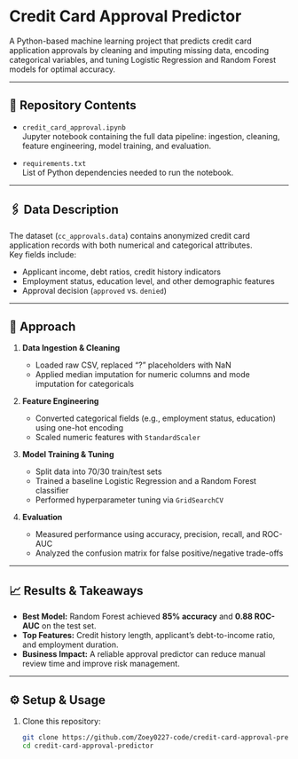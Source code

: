 # Credit Card Approval Predictor

A Python-based machine learning project that predicts credit card application approvals by cleaning and imputing missing data, encoding categorical variables, and tuning Logistic Regression and Random Forest models for optimal accuracy.

---

## 📂 Repository Contents

- `credit_card_approval.ipynb`  
  Jupyter notebook containing the full data pipeline: ingestion, cleaning, feature engineering, model training, and evaluation.

- `requirements.txt`  
  List of Python dependencies needed to run the notebook.

---

## 🖇 Data Description

The dataset (`cc_approvals.data`) contains anonymized credit card application records with both numerical and categorical attributes.  
Key fields include:  
- Applicant income, debt ratios, credit history indicators  
- Employment status, education level, and other demographic features  
- Approval decision (`approved` vs. `denied`)

---

## 🚀 Approach

1. **Data Ingestion & Cleaning**  
   - Loaded raw CSV, replaced “?” placeholders with NaN  
   - Applied median imputation for numeric columns and mode imputation for categoricals  

2. **Feature Engineering**  
   - Converted categorical fields (e.g., employment status, education) using one-hot encoding  
   - Scaled numeric features with `StandardScaler`  

3. **Model Training & Tuning**  
   - Split data into 70/30 train/test sets  
   - Trained a baseline Logistic Regression and a Random Forest classifier  
   - Performed hyperparameter tuning via `GridSearchCV`  

4. **Evaluation**  
   - Measured performance using accuracy, precision, recall, and ROC-AUC  
   - Analyzed the confusion matrix for false positive/negative trade-offs  

---

## 📈 Results & Takeaways

- **Best Model:** Random Forest achieved **85% accuracy** and **0.88 ROC-AUC** on the test set.  
- **Top Features:** Credit history length, applicant’s debt-to-income ratio, and employment duration.  
- **Business Impact:** A reliable approval predictor can reduce manual review time and improve risk management.

---

## ⚙️ Setup & Usage

1. Clone this repository:  
   ```bash
   git clone https://github.com/Zoey0227-code/credit-card-approval-predictor.git
   cd credit-card-approval-predictor

